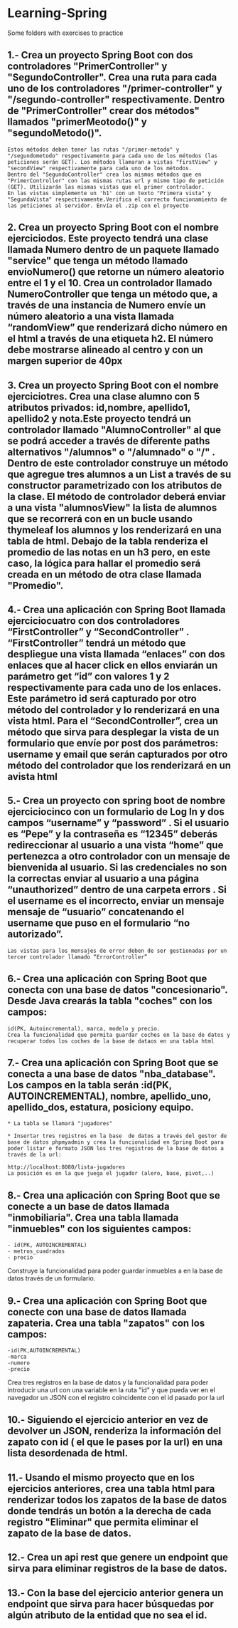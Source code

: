 # Learning-Spring
Some folders with exercises to practice


## 1.- Crea un proyecto Spring Boot con dos controladores "PrimerController" y "SegundoController". Crea una ruta para cada uno de los controladores "/primer-controller" y "/segundo-controller" respectivamente. Dentro de "PrimerController" crear dos métodos" llamados "primerMeotodo()" y "segundoMetodo()".

    Estos métodos deben tener las rutas "/primer-metodo" y "/segundometodo" respectivamente para cada uno de los métodos (las peticiones serán GET). Los métodos llamaran a vistas "firstView" y "secondView" respectivamente para cada uno de los métodos.
    Dentro del "SegundoController" crea los mismos métodos que en "PrimerController" con las mismas rutas url y mismo tipo de petición (GET). Utilizarán las mismas vistas que el primer controlador.
    En las vistas simplemente un 'h1' con un texto "Primera vista" y "SegundaVista" respectivamente.Verifica el correcto funcionamiento de las peticiones al servidor. Envía el .zip con el proyecto

## 2. Crea un proyecto Spring Boot con el nombre ejerciciodos. Este proyecto tendrá una clase llamada Numero dentro de un paquete llamado "service" que tenga un método llamado envioNumero() que retorne un número aleatorio entre el 1 y el 10. Crea un controlador llamado NumeroController que tenga un método que, a través de una instancia de Numero envíe un número aleatorio a una vista llamada “randomView” que renderizará dicho número en el html a través de una etiqueta h2. El número debe mostrarse alineado al centro y con un margen superior de 40px

## 3. Crea un proyecto Spring Boot con el nombre ejerciciotres. Crea una clase alumno con 5 atributos privados: id,nombre, apellido1, apellido2 y nota.Este proyecto tendrá un controlador llamado "AlumnoController" al que se podrá acceder a través de diferente paths alternativos "/alumnos" o "/alumnado" o "/" . Dentro de este controlador construye un método que agregue tres alumnos a un List a través de su constructor parametrizado con los atributos de la clase. El método de controlador deberá enviar a una vista "alumnosView" la lista de alumnos que se recorrerá con en un bucle usando thymeleaf los alumnos y los renderizará en una tabla de html. Debajo de la tabla renderiza el promedio de las notas en un h3 pero, en este caso, la lógica para hallar el promedio será creada en un método de otra clase llamada "Promedio".

## 4.- Crea una aplicación con Spring Boot llamada ejerciciocuatro con dos controladores “FirstController” y “SecondController” . “FirstController” tendrá un método que despliegue una vista llamada “enlaces” con dos enlaces que al hacer click en ellos enviarán un parámetro get “id” con valores 1 y 2 respectivamente para cada uno de los enlaces. Este parámetro id será capturado por otro método del controlador y lo renderizará en una vista html. Para el “SecondController”, crea un método que sirva para desplegar la vista de un formulario que envíe por post dos parámetros: username y email que serán capturados por otro método del controlador que los renderizará en un avista html

## 5.- Crea un proyecto con spring boot de nombre ejerciciocinco con un formulario de Log In y dos campos “username” y “password” . Si el usuario es “Pepe” y la contraseña es “12345” deberás redireccionar al usuario a una vista “home” que pertenezca a otro controlador con un mensaje de bienvenida al usuario. Si las credenciales no son la correctas enviar al usuario a una página “unauthorized” dentro de una carpeta errors . Si el username es el incorrecto, enviar un mensaje mensaje de “usuario” concatenando el username que puso en el formulario “no autorizado”.

    Las vistas para los mensajes de error deben de ser gestionadas por un tercer controlador llamado “ErrorController”


## 6.- Crea una aplicación con Spring Boot que conecta con una base de datos "concesionario". Desde Java crearás la tabla "coches" con los campos:
    id(PK, Autoincremental), marca, modelo y precio.
    Crea la funcionalidad que permita guardar coches en la base de datos y recuperar todos los coches de la base de dataos en una tabla html


## 7.- Crea una aplicación con Spring Boot que se conecta a una base de datos "nba_database". Los campos en la tabla serán :id(PK, AUTOINCREMENTAL), nombre, apellido_uno, apellido_dos, estatura, posiciony equipo.

    * La tabla se llamará "jugadores"

    * Insertar tres registros en la base  de datos a través del gestor de base de datos phpmyadmin y crea la funcionalidad en Spring Boot para poder listar e formato JSON los tres registros de la base de datos a través de la url:

    http://localhost:8080/lista-jugadores
    La posición es en la que juega el jugador (alero, base, pivot,..)


## 8.- Crea una aplicación con Spring Boot que se conecte a un base de datos llamada "inmobiliaria". Crea una tabla llamada "inmuebles" con los siguientes campos:

    - id(PK, AUTOINCREMENTAL)
    - metros_cuadrados
    - precio

Construye la funcionalidad para poder guardar inmuebles a en la base de datos través de un formulario.

## 9.- Crea una aplicación con Spring Boot que conecte con una base de datos llamada zapateria. Crea una tabla "zapatos" con los campos:

    -id(PK,AUTOINCREMENTAL)
    -marca
    -numero
    -precio

Crea tres registros en la base de datos y la funcionalidad para poder introducir una url con una variable en la ruta "id" y que pueda ver en el navegador un JSON con el registro coincidente con el id pasado por la url


## 10.- Siguiendo el ejercicio anterior en vez de devolver un JSON, renderiza la información del zapato con id ( el que le pases por la url) en una lista desordenada de html.


## 11.- Usando el mismo proyecto que en los ejercicios anteriores, crea una tabla html para renderizar todos los zapatos de la base de datos donde tendrás un botón a la derecha de cada registro "Eliminar" que permita eliminar el zapato de la base de datos.


## 12.- Crea un api rest que genere un endpoint que sirva  para eliminar registros de la base de datos.

## 13.- Con la base del ejercicio anterior genera un endpoint que sirva para hacer búsquedas por algún atributo de la entidad que no sea el id.